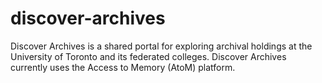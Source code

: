 # discover-archives
Discover Archives is a shared portal for exploring archival holdings at the University of Toronto and its federated colleges. Discover Archives currently uses the Access to Memory (AtoM) platform.
